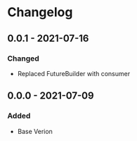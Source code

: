 # Changelog
## 0.0.1 - 2021-07-16
### Changed
- Replaced FutureBuilder with consumer

## 0.0.0 - 2021-07-09
### Added
- Base Verion